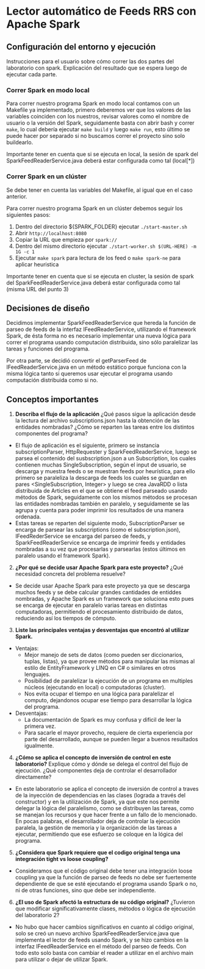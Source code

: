 # Lector automático de Feeds RRS con Apache Spark

## Configuración del entorno y ejecución
Instrucciones para el usuario sobre cómo correr las dos partes del laboratorio con spark. Explicación del resultado que se espera luego de ejecutar cada parte.

### Correr Spark en modo local

Para correr nuestro programa Spark en modo local contamos con un Makefile ya implementado, primero deberemos ver que los valores de las variables coinciden con los nuestros, revisar valores como el nombre de usuario o la versión del Spark, seguidamente basta con abrir bash y correr ```make```, lo cual debería ejecutar ```make build``` y luego ```make run```, esto último se puede hacer por separado si no buscamos correr el proyecto sino solo buildearlo. 

Importante tener en cuenta que si se ejecuta en local, la sesión de spark del SparkFeedReaderService.java deberá estar configurada como tal (local[*])

### Correr Spark en un clúster

Se debe tener en cuenta las variables del Makefile, al igual que en el caso anterior.

Para correr nuestro programa Spark en un clúster debemos seguir los siguientes pasos:
1. Dentro del directorio ${SPARK_FOLDER} ejecutar ```./start-master.sh```
2. Abrir ```http://localhost:8080```
3. Copiar la URL que empieza por ```spark://```
4. Dentro del mismo directorio ejecutar ```./start-worker.sh $(URL-HERE) -m 1G -c 1```
5. Ejecutar ```make spark``` para lectura de los feed o ```make spark-ne``` para aplicar heuristica

Importante tener en cuenta que si se ejecuta en cluster, la sesión de spark del SparkFeedReaderService.java deberá estar configurada como tal (misma URL del punto 3)

## Decisiones de diseño

Decidimos implementar SparkFeedReaderService que hereda la función de parseo de feeds de la interfaz IFeedReaderService, utilizando el framework Spark, de ésta forma no es necesario implementar una nueva lógica para correr el programa usando computación distribuida, sino sólo paralelizar las tareas y funciones del programa. 

Por otra parte, se decidió convertir el getParserFeed de IFeedReaderService.java en un método estático porque funciona con la misma lógica tanto si queremos usar ejecutar el programa usando computación distribuida como si no.

## Conceptos importantes

1. **Describa el flujo de la aplicación** ¿Qué pasos sigue la aplicación desde la lectura del archivo subscriptions.json hasta la obtención de las entidades nombradas? ¿Cómo se reparten las tareas entre los distintos componentes del programa?

- El flujo de aplicación es el siguiente, primero se instancia subscriptionParser, HttpRequester y SparkFeedReaderService, luego se parsea el contenido del susbscription.json a un Subscription, los cuales contienen muchas SingleSubscription, según el input de usuario, se descarga y muestra feeds o se muestran feeds por heurística, para ello primero se paraleliza la descarga de feeds los cuales se guardan en pares <SingleSubscription, Integer> y luego se crea JavaRDD o lista distribuida de Articles en el que se obtiene el feed parseado usando métodos de Spark, seguidamente con los mismos métodos se procesan las entidades nombradas también en paralelo, y seguidamente se las agrupa y cuenta para poder imprimir los resultados de una manera ordenada.
- Estas tareas se reparten del siguiente modo, SubscriptionParser se encarga de parsear las subscriptions (como el subscription.json), IFeedRederService se encarga del parseo de feeds, y SparkFeedReaderService se encarga de imprimir feeds y entidades nombradas a su vez que procesarlas y parsearlas (estos últimos en paralelo usando el framework Spark).

2. **¿Por qué se decide usar Apache Spark para este proyecto?** ¿Qué necesidad concreta del problema resuelve?

- Se decide usar Apache Spark para este proyecto ya que se descarga muchos feeds y se debe calcular grandes cantidades de entiddes nombradas, y Apache Spark es un framework que soluciona esto pues se encarga de ejecutar en paralelo varias tareas en distintas computadoras, permitiendo el procesamiento distribuido de datos, reduciendo así los tiempos de cómputo.

3. **Liste las principales ventajas y desventajas que encontró al utilizar Spark.**

- Ventajas:
    - Mejor manejo de sets de datos (como pueden ser diccionarios, tuplas, listas), ya que provee métodos para manipular las mismas al estilo de EntityFramework y LINQ en C# o similares en otros lenguajes.
    - Posibilidad de paralelizar la ejecución de un programa en multiples núcleos (ejecutando en local) o computadoras (cluster).
    - Nos evita ocupar el tiempo en una lógica para paralelizar el computo, dejandonos ocupar ese tiempo para desarrollar la lógica del programa.
- Desventajas:
    - La documentación de Spark es muy confusa y dificil de leer la primera vez.
    - Para sacarle el mayor provecho, requiere de cierta experiencia por parte del desarrollado, aunque se pueden llegar a buenos resultados igualmente.

4. **¿Cómo se aplica el concepto de inversión de control en este laboratorio?** Explique cómo y dónde se delega el control del flujo de ejecución. ¿Qué componentes deja de controlar el desarrollador directamente?

- En este laboratorio se aplica el concepto de inversión de control a traves de la inyección de dependencias en las clases (lograda a través del constructor) y en la utilización de Spark, ya que este nos permite delegar la lógica del paralelismo, como se distribuyen las tareas, como se manejan los recursos y que hacer frente a un fallo de lo mencionado. En pocas palabras, el desarrollador deja de controlar la ejecución paralela, la gestión de memoria y la organización de las tareas a ejecutar, permitiendo que ese esfuerzo se coloque en la lógica del programa.

5. **¿Considera que Spark requiere que el codigo original tenga una integración tight vs loose coupling?**

- Consideramos que el código original debe tener una integración loose coupling ya que la función de parseo de feeds no debe ser fuertemente dependiente de que se esté ejecutando el programa usando Spark o no, ni de otras funciones, sino que debe ser independiente.

6. **¿El uso de Spark afectó la estructura de su código original?** ¿Tuvieron que modificar significativamente clases, métodos o lógica de ejecución del laboratorio 2?

- No hubo que hacer cambios significativos en cuanto al código original, solo se creó un nuevo archivo SparkFeedReaderService.java que implementa el lector de feeds usando Spark, y se hizo cambios en la interfaz IFeedReaderService en el método del parseo de feeds. Con todo esto solo basta con cambiar el reader a utilizar en el archivo main para utilizar o dejar de utilizar Spark.
